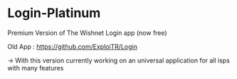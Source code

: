 # Login-Platinum
Premium Version of The Wishnet Login app (now free)

Old App : https://github.com/ExploiTR/Login

-> With this version currently working on an universal application for all isps with many features
